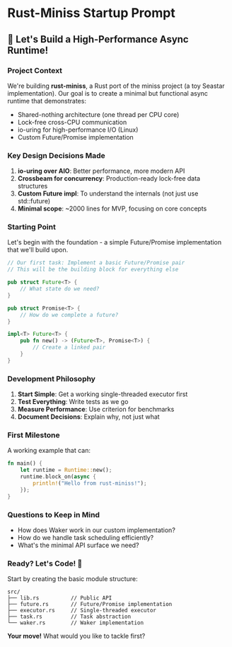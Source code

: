 # Rust-Miniss Startup Prompt

## 🚀 Let's Build a High-Performance Async Runtime!

### Project Context
We're building **rust-miniss**, a Rust port of the miniss project (a toy Seastar implementation). Our goal is to create a minimal but functional async runtime that demonstrates:
- Shared-nothing architecture (one thread per CPU core)
- Lock-free cross-CPU communication
- io-uring for high-performance I/O (Linux)
- Custom Future/Promise implementation

### Key Design Decisions Made
1. **io-uring over AIO**: Better performance, more modern API
2. **Crossbeam for concurrency**: Production-ready lock-free data structures
3. **Custom Future impl**: To understand the internals (not just use std::future)
4. **Minimal scope**: ~2000 lines for MVP, focusing on core concepts

### Starting Point
Let's begin with the foundation - a simple Future/Promise implementation that we'll build upon.

```rust
// Our first task: Implement a basic Future/Promise pair
// This will be the building block for everything else

pub struct Future<T> {
    // What state do we need?
}

pub struct Promise<T> {
    // How do we complete a future?
}

impl<T> Future<T> {
    pub fn new() -> (Future<T>, Promise<T>) {
        // Create a linked pair
    }
}
```

### Development Philosophy
1. **Start Simple**: Get a working single-threaded executor first
2. **Test Everything**: Write tests as we go
3. **Measure Performance**: Use criterion for benchmarks
4. **Document Decisions**: Explain why, not just what

### First Milestone
A working example that can:
```rust
fn main() {
    let runtime = Runtime::new();
    runtime.block_on(async {
        println!("Hello from rust-miniss!");
    });
}
```

### Questions to Keep in Mind
- How does Waker work in our custom implementation?
- How do we handle task scheduling efficiently?
- What's the minimal API surface we need?

### Ready? Let's Code! 🦀
Start by creating the basic module structure:
```
src/
├── lib.rs          // Public API
├── future.rs       // Future/Promise implementation
├── executor.rs     // Single-threaded executor
├── task.rs         // Task abstraction
└── waker.rs        // Waker implementation
```

**Your move!** What would you like to tackle first?
